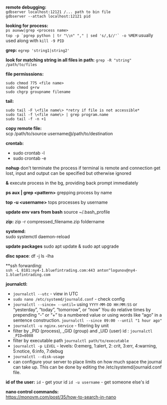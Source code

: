 
**remote debugging:**  
`gdbserver localhost:12121 /... path to bin file`  
`gdbserver --attach localhost:12121 pid`

**looking for process:**  
`ps auxww|grep <process name>`  
``top -p `pgrep python | tr "\\n" "," | sed 's/,$//'` -o %MEM`` 
usually used along with `kill -9 PID`

**grep:** `egrep 'string1|string2'`

**look for matching string in all files in path:** `grep -R "string" /path/to/files`

**file permisssions:**  
```
sudo chmod 775 <file name>  
sudo chmod g+rw  
sudo chgrp groupname filename
```

**tail:**  
```
sudo tail -F \<file name\> *retry if file is not accessible*  
sudo tail -f \<file name\> | grep program.name   
sudo tail -f -n +1
```

**copy remote file:**  
scp /path/to/source username@/path/to/destination

**crontab:**
* sudo crontab -l  
* sudo crontab -e

**nohup** don't terminate the process if terminal is remote and connection get lost, input and output can be specified but otherwise ignored

**&** execute process in the bg, providing back prompt immediately

**ps aux | grep \<pattern\>** grepping process by name

**top -u \<username\>** tops processes by username

**update env vars from bash** source ~/.bash_profile 

**zip:** zip -r compressed_filename.zip foldername  

**systemd:**  
sudo systemctl daemon-reload  

**update packages**
sudo apt update & sudo apt upgrade

**disc space**: 
df -j
ls -lha

**ssh forwarding:  
`ssh -L 8181:ny4-1.bluefintrading.com:443 anton^logunov@ny4-1.bluefintrading.com`

**journalctl:**
* `journalctl --utc` - view in UTC
* `sudo nano /etc/systemd/journald.conf` - check config
* `journalctl --since= --until=` using `YYYY-MM-DD HH:MM:SS` or “yesterday”, “today”, “tomorrow”, or “now”
You do relative times by prepending “-” or “+” to a numbered value or using words like “ago” in a sentence construction.
`journalctl --since 09:00 --until "1 hour ago"`
* `journalctl -u nginx.service` - filtering by unit
* filter by _PID (process), _GID (group) and _UID (user) id : `journalctl _PID=8088`
* filter by executable path `journalctl path/to/executable`
* `journalctl -p LEVEL` - levels: 0:emerg, 1:alert, 2: crit, 3:err, 4:warning, 5:notice, 6:info, 7:debug
* `journalctl --disk-usage`
* can configure your server to place limits on how much space the journal can take up. This can be done by editing the /etc/systemd/journald.conf file.

**id of the user:**
`id` - get your id
`id -u username` - get someone else's id

**nano control commands:**  
https://monovm.com/post/35/how-to-search-in-nano
